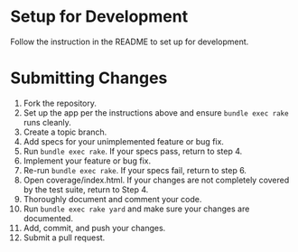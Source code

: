 # Setup for Development

Follow the instruction in the README to set up for development.

# Submitting Changes

1. Fork the repository.
2. Set up the app per the instructions above and ensure `bundle exec rake`
   runs cleanly.
3. Create a topic branch.
4. Add specs for your unimplemented feature or bug fix.
5. Run `bundle exec rake`. If your specs pass, return to step 4.
6. Implement your feature or bug fix.
7. Re-run `bundle exec rake`. If your specs fail, return to step 6.
8. Open coverage/index.html. If your changes are not completely covered by the
   test suite, return to Step 4.
9. Thoroughly document and comment your code.
10. Run `bundle exec rake yard` and make sure your changes are documented.
11. Add, commit, and push your changes.
12. Submit a pull request.
